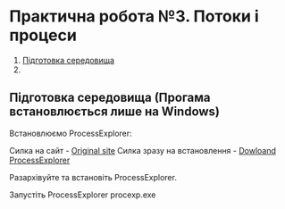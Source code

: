 # Практична робота №3.  Потоки і процеси

1. [Підготовка середовища]()
2.

## Підготовка середовища (Прогама встановлюється лише на Windows)

Встановлюємо ProcessExplorer:

Cилка на сайт - [Оriginal site](https://learn.microsoft.com/uk-ua/sysinternals/downloads/process-explorer)
Силка зразу на встановлення - [Dowloand ProcessExplorer](https://download.sysinternals.com/files/ProcessExplorer.zip)

Разархівуйте та встановіть ProcessExplorer.

Запустіть ProcessExplorer procexp.exe

